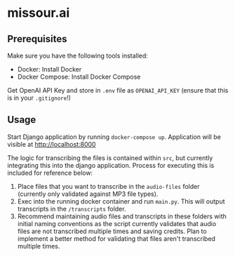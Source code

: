 # missour.ai

## Prerequisites

Make sure you have the following tools installed:

- Docker: Install Docker
- Docker Compose: Install Docker Compose

Get OpenAI API Key and store in `.env` file as `OPENAI_API_KEY` (ensure that this is in your `.gitignore`!)

## Usage

Start Django application by running `docker-compose up`.  Application will be visible at [http://localhost:8000](http://localhost:8000)

The logic for transcribing the files is contained within `src`, but currently integrating this into the django application.  Process for executing this is included for reference below:

1. Place files that you want to transcribe in the `audio-files` folder (currently only validated against MP3 file types).
2. Exec into the running docker container and run `main.py`.  This will output transcripts in the `/transcripts` folder.
3. Recommend maintaining audio files and transcripts in these folders with initial naming conventions as the script currently validates that audio files are not transcribed multiple times and saving credits.  Plan to implement a better method for validating that files aren't transcribed multiple times.